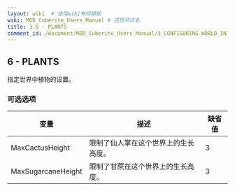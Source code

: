 ```yaml
---
layout: wiki  # 使用wiki布局模板
wiki: MDD_Cuberite_Users_Manual # 这是项目名
title: 3.6 - PLANTS
comment_id: /document/MDD_Cuberite_Users_Manual/3_CONFIGURING_WORLD_INI/
---
```

## 6 - PLANTS

指定世界中植物的设置。

### 可选选项

| 变量               | 描述                                 | 缺省值 |
| ------------------ | ------------------------------------ | ------ |
| MaxCactusHeight    | 限制了仙人掌在这个世界上的生长高度。 | 3      |
| MaxSugarcaneHeight | 限制了甘蔗在这个世界上的生长高度。   | 3      |
